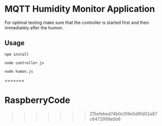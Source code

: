 
# MQTT Humidity Monitor Application



For optimal testing make sure that the controller is started first and then immediately after the humon.

## Usage

```
npm install
```
```
node controller.js
```
```
node humon.js
```

=======
# RaspberryCode
>>>>>>> 215efebed74b0c0f4e5d9fd02a87c6472999a5b6

